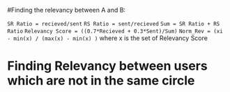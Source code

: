 #Finding the relevancy between A and B:

```SR Ratio = recieved/sent```
```RS Ratio = sent/recieved```
```Sum = SR Ratio + RS Ratio```
```Relevancy Score = ((0.7*Recieved + 0.3*Sent)/Sum)```
```Norm_Rev = (xi - min(x) / (max(x) - min(x) )```
where x is the set of Relevancy Score

# Finding Relevancy between users which are not in the same circle

